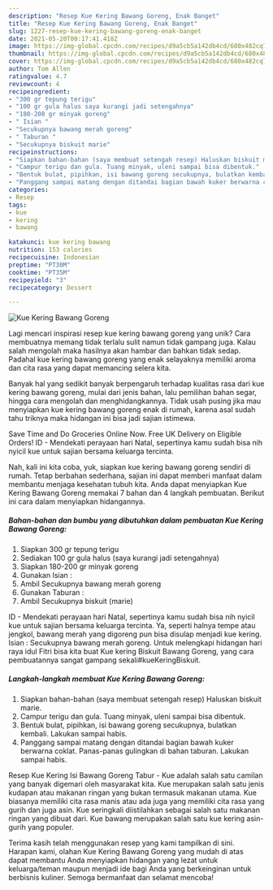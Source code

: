 ```yaml
---
description: "Resep Kue Kering Bawang Goreng, Enak Banget"
title: "Resep Kue Kering Bawang Goreng, Enak Banget"
slug: 1227-resep-kue-kering-bawang-goreng-enak-banget
date: 2021-05-20T00:17:41.418Z
image: https://img-global.cpcdn.com/recipes/d9a5cb5a142db4cd/680x482cq70/kue-kering-bawang-goreng-foto-resep-utama.jpg
thumbnail: https://img-global.cpcdn.com/recipes/d9a5cb5a142db4cd/680x482cq70/kue-kering-bawang-goreng-foto-resep-utama.jpg
cover: https://img-global.cpcdn.com/recipes/d9a5cb5a142db4cd/680x482cq70/kue-kering-bawang-goreng-foto-resep-utama.jpg
author: Tom Allen
ratingvalue: 4.7
reviewcount: 4
recipeingredient:
- "300 gr tepung terigu"
- "100 gr gula halus saya kurangi jadi setengahnya"
- "180-200 gr minyak goreng"
- " Isian "
- "Secukupnya bawang merah goreng"
- " Taburan "
- "Secukupnya biskuit marie"
recipeinstructions:
- "Siapkan bahan-bahan (saya membuat setengah resep) Haluskan biskuit marie."
- "Campur terigu dan gula. Tuang minyak, uleni sampai bisa dibentuk."
- "Bentuk bulat, pipihkan, isi bawang goreng secukupnya, bulatkan kembali. Lakukan sampai habis."
- "Panggang sampai matang dengan ditandai bagian bawah kuker berwarna coklat. Panas-panas gulingkan di bahan taburan. Lakukan sampai habis."
categories:
- Resep
tags:
- kue
- kering
- bawang

katakunci: kue kering bawang 
nutrition: 153 calories
recipecuisine: Indonesian
preptime: "PT30M"
cooktime: "PT35M"
recipeyield: "3"
recipecategory: Dessert

---
```



![Kue Kering Bawang Goreng](https://img-global.cpcdn.com/recipes/d9a5cb5a142db4cd/680x482cq70/kue-kering-bawang-goreng-foto-resep-utama.jpg)

Lagi mencari inspirasi resep kue kering bawang goreng yang unik? Cara membuatnya memang tidak terlalu sulit namun tidak gampang juga. Kalau salah mengolah maka hasilnya akan hambar dan bahkan tidak sedap. Padahal kue kering bawang goreng yang enak selayaknya memiliki aroma dan cita rasa yang dapat memancing selera kita.

Banyak hal yang sedikit banyak berpengaruh terhadap kualitas rasa dari kue kering bawang goreng, mulai dari jenis bahan, lalu pemilihan bahan segar, hingga cara mengolah dan menghidangkannya. Tidak usah pusing jika mau menyiapkan kue kering bawang goreng enak di rumah, karena asal sudah tahu triknya maka hidangan ini bisa jadi sajian istimewa.

Save Time and Do Groceries Online Now. Free UK Delivery on Eligible Orders! ID - Mendekati perayaan hari Natal, sepertinya kamu sudah bisa nih nyicil kue untuk sajian bersama keluarga tercinta.


Nah, kali ini kita coba, yuk, siapkan kue kering bawang goreng sendiri di rumah. Tetap berbahan sederhana, sajian ini dapat memberi manfaat dalam membantu menjaga kesehatan tubuh kita. Anda dapat menyiapkan Kue Kering Bawang Goreng memakai 7 bahan dan 4 langkah pembuatan. Berikut ini cara dalam menyiapkan hidangannya.

<!--inarticleads1-->

##### Bahan-bahan dan bumbu yang dibutuhkan dalam pembuatan Kue Kering Bawang Goreng:

1. Siapkan 300 gr tepung terigu
1. Sediakan 100 gr gula halus (saya kurangi jadi setengahnya)
1. Siapkan 180-200 gr minyak goreng
1. Gunakan  Isian :
1. Ambil Secukupnya bawang merah goreng
1. Gunakan  Taburan :
1. Ambil Secukupnya biskuit (marie)


ID - Mendekati perayaan hari Natal, sepertinya kamu sudah bisa nih nyicil kue untuk sajian bersama keluarga tercinta. Ya, seperti halnya tempe atau jengkol, bawang merah yang digoreng pun bisa disulap menjadi kue kering. Isian : Secukupnya bawang merah goreng. Untuk melengkapi hidangan hari raya idul Fitri bisa kita buat Kue kering Biskuit Bawang Goreng, yang cara pembuatannya sangat gampang sekali#kueKeringBiskuit. 

<!--inarticleads2-->

##### Langkah-langkah membuat Kue Kering Bawang Goreng:

1. Siapkan bahan-bahan (saya membuat setengah resep) Haluskan biskuit marie.
1. Campur terigu dan gula. Tuang minyak, uleni sampai bisa dibentuk.
1. Bentuk bulat, pipihkan, isi bawang goreng secukupnya, bulatkan kembali. Lakukan sampai habis.
1. Panggang sampai matang dengan ditandai bagian bawah kuker berwarna coklat. Panas-panas gulingkan di bahan taburan. Lakukan sampai habis.


Resep Kue Kering Isi Bawang Goreng Tabur - Kue adalah salah satu camilan yang banyak digemari oleh masyarakat kita. Kue merupakan salah satu jenis kudapan atau makanan ringan yang bukan termasuk makanan utama. Kue biasanya memiliki cita rasa manis atau ada juga yang memiliki cita rasa yang gurih dan juga asin. Kue seringkali diistilahkan sebagai salah satu makanan ringan yang dibuat dari. Kue bawang merupakan salah satu kue kering asin-gurih yang populer. 

Terima kasih telah menggunakan resep yang kami tampilkan di sini. Harapan kami, olahan Kue Kering Bawang Goreng yang mudah di atas dapat membantu Anda menyiapkan hidangan yang lezat untuk keluarga/teman maupun menjadi ide bagi Anda yang berkeinginan untuk berbisnis kuliner. Semoga bermanfaat dan selamat mencoba!
